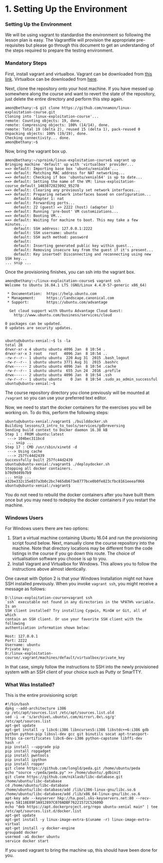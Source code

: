 # 1. Setting Up the Environment

### Setting Up the Environment

We will be using vagrant to standardise the environment so following the lesson plan is easy. The Vagrantfile will provision the appropriate pre-requisites but please go through this document to get an understanding of the steps required to prepare the testing environment.

### Mandatory Steps

First, install vagrant and virtualbox. Vagrant can be downloaded from [this link](https://www.vagrantup.com/downloads.html). Virtualbox can be downloaded from [here](https://www.virtualbox.org/wiki/Downloads).

Next, clone the repository onto your host machine. If you have messed up somewhere along the course and want to revert the state of the repository, just delete the entire directory and perform this step again.

```
amon@bethany:~$ git clone https://github.com/nnamon/linux-exploitation-course.git
Cloning into 'linux-exploitation-course'...
remote: Counting objects: 19, done.
remote: Compressing objects: 100% (14/14), done.
remote: Total 19 (delta 2), reused 15 (delta 1), pack-reused 0
Unpacking objects: 100% (19/19), done.
Checking connectivity... done.
amon@bethany:~$
```

Now, bring the vagrant box up.

```
amon@bethany:~/sproink/linux-exploitation-course$ vagrant up
Bringing machine 'default' up with 'virtualbox' provider...
==> default: Importing base box 'ubuntu/xenial64'...
==> default: Matching MAC address for NAT networking...
==> default: Checking if box 'ubuntu/xenial64' is up to date...
==> default: Setting the name of the VM: linux-exploitation-course_default_1483872823092_95278
==> default: Clearing any previously set network interfaces...
==> default: Preparing network interfaces based on configuration...
    default: Adapter 1: nat
==> default: Forwarding ports...
    default: 22 (guest) => 2222 (host) (adapter 1)
==> default: Running 'pre-boot' VM customizations...
==> default: Booting VM...
==> default: Waiting for machine to boot. This may take a few minutes...
    default: SSH address: 127.0.0.1:2222
    default: SSH username: ubuntu
    default: SSH auth method: password
    default:
    default: Inserting generated public key within guest...
    default: Removing insecure key from the guest if it's present...
    default: Key inserted! Disconnecting and reconnecting using new SSH key...
... snip ...
```

Once the provisioning finishes, you can ssh into the vagrant box.

```
amon@bethany:~/linux-exploitation-course$ vagrant ssh
Welcome to Ubuntu 16.04.1 LTS (GNU/Linux 4.4.0-57-generic x86_64)

 * Documentation:  https://help.ubuntu.com
 * Management:     https://landscape.canonical.com
 * Support:        https://ubuntu.com/advantage

  Get cloud support with Ubuntu Advantage Cloud Guest:
    http://www.ubuntu.com/business/services/cloud

0 packages can be updated.
0 updates are security updates.


ubuntu@ubuntu-xenial:~$ ls -la
total 28
drwxr-xr-x 4 ubuntu ubuntu 4096 Jan  8 10:54 .
drwxr-xr-x 3 root   root   4096 Jan  8 10:54 ..
-rw-r--r-- 1 ubuntu ubuntu  220 Aug 31  2015 .bash_logout
-rw-r--r-- 1 ubuntu ubuntu 3771 Aug 31  2015 .bashrc
drwx------ 2 ubuntu ubuntu 4096 Jan  8 10:54 .cache
-rw-r--r-- 1 ubuntu ubuntu  655 Jun 24  2016 .profile
drwx------ 2 ubuntu ubuntu 4096 Jan  8 10:54 .ssh
-rw-r--r-- 1 ubuntu ubuntu    0 Jan  8 10:54 .sudo_as_admin_successful
ubuntu@ubuntu-xenial:~$
```

The course repository directory you clone previously will be mounted at `/vagrant` so you can use your preferred text editor.

Now, we need to start the docker containers for the exercises you will be working on. To do this, perform the following steps:

```
ubuntu@ubuntu-xenial:/vagrant$ ./builddocker.sh
Building lessons/3_intro_to_tools/services/gdbreversing
Sending build context to Docker daemon 16.38 kB
Step 1 : FROM ubuntu:latest
 ---> 104bec311bcd
 ... snip ...
Step 17 : CMD /usr/sbin/xinetd -d
 ---> Using cache
 ---> 257fc44d2439
Successfully built 257fc44d2439
ubuntu@ubuntu-xenial:/vagrant$ ./deploydocker.sh
Stopping all docker containers.
b70d9d49b7b9
... snip ...
432be332c15e037a3b0c2bc7465db673e8777bce0b0fe823cfbc8161eeeaf066
ubuntu@ubuntu-xenial:/vagrant$
```

You do not need to rebuild the docker containers after you have built them once but you may need to redeploy the docker containers if you restart the machine.

### Windows Users

For Windows users there are two options:

1. Start a virtual machine containing Ubuntu 16.04 and run the provisioning script found below. Next, manually clone the course repository into the machine. Note that directory locations may be different from the code listings in the course if you go down this route. The choice of virtualisation software you choose is up to you.
2. Install Vagrant and Virtualbox for Windows. This allows you to follow the instructions above almost identically.

One caveat with Option 2 is that your Windows Installation might not have SSH installed previously. When you invoke `vagrant ssh`, you might receive a message as follows:

```
D:\linux-exploitation-course>vagrant ssh
`ssh` executable not found in any directories in the %PATH% variable. Is an
SSH client installed? Try installing Cygwin, MinGW or Git, all of which
contain an SSH client. Or use your favorite SSH client with the following
authentication information shown below:

Host: 127.0.0.1
Port: 2222
Username: ubuntu
Private key:
D:/linux-exploitation-course/.vagrant/machines/default/virtualbox/private_key
```

In that case, simply follow the instructions to SSH into the newly provisioned system with an SSH client of your choice such as Putty or SmarTTY.

### What Was Installed?

This is the entire provisioning script:

```
#!/bin/bash
dpkg --add-architecture i386
cp /etc/apt/sources.list /etc/apt/sources.list.old
sed -i -e 's/archive\.ubuntu\.com/mirror\.0x\.sg/g' /etc/apt/sources.list
apt-get update
apt-get install -y libc6:i386 libncurses5:i386 libstdc++6:i386 gdb python python-pip libssl-dev gcc git binutils socat apt-transport-https ca-certificates libc6-dev-i386 python-capstone libffi-dev
hash -r
pip install --upgrade pip
pip install ropgadget
pip install pwntools
pip install ipython
pip install ropper
git clone https://github.com/longld/peda.git /home/ubuntu/peda
echo "source ~/peda/peda.py" >> /home/ubuntu/.gdbinit
git clone https://github.com/niklasb/libc-database.git /home/ubuntu/libc-database
cd /home/ubuntu/libc-database
/home/ubuntu/libc-database/add /lib/i386-linux-gnu/libc.so.6
/home/ubuntu/libc-database/add /lib/x86_64-linux-gnu/libc.so.6
apt-key adv --keyserver hkp://ha.pool.sks-keyservers.net:80 --recv-keys 58118E89F3A912897C070ADBF76221572C52609D
echo "deb https://apt.dockerproject.org/repo ubuntu-xenial main" | tee /etc/apt/sources.list.d/docker.list
apt-get update
apt-get install -y linux-image-extra-$(uname -r) linux-image-extra-virtual
apt-get install -y docker-engine
groupadd docker
usermod -aG docker ubuntu
service docker start
```

If you used vagrant to bring the machine up, this should have been done for you.
